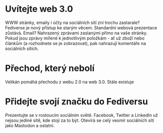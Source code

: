 # Uvítejte web 3.0

WWW stránky, emaily i účty na sociálních sítí zní trochu zastarale? Fediverse je nový přístup ke starým věcem. Standardní
webová prezentace zůstává. Email? Nahrazený zprávami zaslanými přímo na vaše stránky. Pokud jsou zprávy mířené k jednotlivým
položkám - ať už zboží nebo článkům (a rozhodnete se je zobrazovat), pak nahrazují komentáře na sociálních sítích.

# Přechod, který nebolí

Velikán pomáhá přechodu z webu 2.0 na web 3.0. Stále existuje 

# Přidejte svojí značku do Fediversu

Prezentujte se v rostoucím sociálním světě. Facebook, Twitter a LinkedIn už nejsou jediné sítě, kde stojí za to být.
Otevírá se celý vesmír sociálních sítí jako Mastodon a ostatní.

